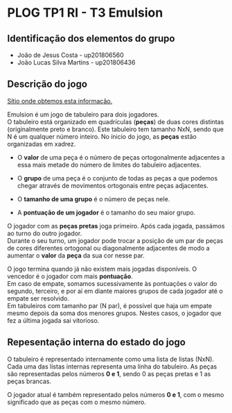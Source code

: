 # PLOG TP1 RI - T3 Emulsion

## Identificação dos elementos do grupo

- João de Jesus Costa - up201806560
- João Lucas Silva Martins - up201806436

## Descrição do jogo

[Sítio onde obtemos esta informação.](https://boardgamegeek.com/boardgame/311851/emulsion)

Emulsion é um jogo de tabuleiro para dois jogadores.  
O tabuleiro está organizado em quadrículas (**peças**) de duas cores distintas
(originalmente preto e branco). Este tabuleiro tem tamanho NxN, sendo que N é
um qualquer número inteiro. No ínicio do jogo, as **peças** estão organizadas
em xadrez.

- O **valor** de uma peça é o número de peças ortogonalmente adjacentes a essa
  mais metade do número de limites do tabuleiro adjacentes.

- O **grupo** de uma peça é o conjunto de todas as peças a que podemos chegar
  através de movimentos ortogonais entre peças adjacentes.

- O **tamanho de uma grupo** é o número de peças nele.

- A **pontuação de um jogador** é o tamanho do seu maior grupo.

O jogador com as **peças pretas** joga primeiro. Após cada jogada, passámos ao
turno do outro jogador.  
Durante o seu turno, um jogador pode trocar a posição de um par de peças de
cores diferentes ortogonal ou diagonalmente adjacentes de modo a aumentar
o **valor** da **peça** da sua cor nesse par.

O jogo termina quando já não existem mais jogadas disponíveis. O vencedor
é o jogador com mais **pontuação**.  
Em caso de empate, somamos sucessivamente às pontuações o valor do segundo,
terceiro, e por aí em diante maiores grupos de cada jogador até o empate
ser resolvido.  
Em tabuleiros com tamanho par (N par), é possível que haja um empate mesmo
depois da soma dos menores grupos. Nestes casos, o jogador que fez a última
jogada sai vitorioso.

## Repesentação interna do estado do jogo

O tabuleiro é representado internamente como uma lista de listas (NxN). Cada
uma das listas internas representa uma linha do tabuleiro. As peças são
representadas pelos números **0 e 1**, sendo 0 as peças pretas e 1 as peças
brancas.

O jogador atual é também representado pelos números **0 e 1**, com o mesmo
significado que as peças com o mesmo número.

